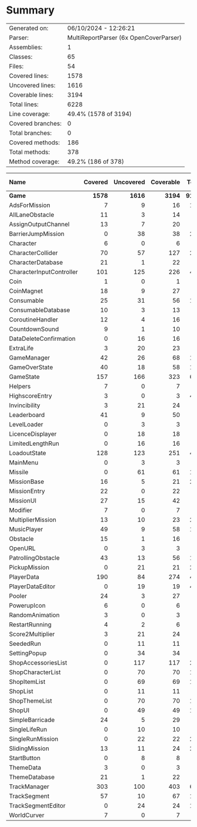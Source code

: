 ﻿# Summary
|||
|:---|:---|
| Generated on: | 06/10/2024 - 12:26:21 |
| Parser: | MultiReportParser (6x OpenCoverParser) |
| Assemblies: | 1 |
| Classes: | 65 |
| Files: | 54 |
| Covered lines: | 1578 |
| Uncovered lines: | 1616 |
| Coverable lines: | 3194 |
| Total lines: | 6228 |
| Line coverage: | 49.4% (1578 of 3194) |
| Covered branches: | 0 |
| Total branches: | 0 |
| Covered methods: | 186 |
| Total methods: | 378 |
| Method coverage: | 49.2% (186 of 378) |

|**Name**|**Covered**|**Uncovered**|**Coverable**|**Total**|**Line coverage**|**Covered**|**Total**|**Branch coverage**|**Covered**|**Total**|**Method coverage**|
|:---|---:|---:|---:|---:|---:|---:|---:|---:|---:|---:|---:|
|**Game**|**1578**|**1616**|**3194**|**9123**|**49.4%**|**0**|**0**|****|**186**|**378**|**49.2%**|
|AdsForMission|7|9|16|114|43.7%|0|0||2|4|50%|
|AllLaneObstacle|11|3|14|29|78.5%|0|0||1|1|100%|
|AssignOutputChannel|13|7|20|39|65%|0|0||1|1|100%|
|BarrierJumpMission|0|38|38|287|0%|0|0||0|6|0%|
|Character|6|0|6|33|100%|0|0||1|1|100%|
|CharacterCollider|70|57|127|227|55.1%|0|0||7|15|46.6%|
|CharacterDatabase|21|1|22|45|95.4%|0|0||3|4|75%|
|CharacterInputController|101|125|226|427|44.6%|0|0||22|30|73.3%|
|Coin|1|0|1|7|100%|0|0||1|1|100%|
|CoinMagnet|18|9|27|48|66.6%|0|0||3|6|50%|
|Consumable|25|31|56|115|44.6%|0|0||5|9|55.5%|
|ConsumableDatabase|10|3|13|33|76.9%|0|0||1|2|50%|
|CoroutineHandler|12|4|16|36|75%|0|0||2|3|66.6%|
|CountdownSound|9|1|10|24|90%|0|0||2|2|100%|
|DataDeleteConfirmation|0|16|16|30|0%|0|0||0|4|0%|
|ExtraLife|3|20|23|46|13%|0|0||1|6|16.6%|
|GameManager|42|26|68|143|61.7%|0|0||6|10|60%|
|GameOverState|40|18|58|164|68.9%|0|0||7|10|70%|
|GameState|157|166|323|602|48.6%|0|0||11|23|47.8%|
|Helpers|7|0|7|16|100%|0|0||1|1|100%|
|HighscoreEntry|3|0|3|499|100%|0|0||1|1|100%|
|Invincibility|3|21|24|45|12.5%|0|0||1|7|14.2%|
|Leaderboard|41|9|50|85|82%|0|0||2|4|50%|
|LevelLoader|0|3|3|10|0%|0|0||0|1|0%|
|LicenceDisplayer|0|18|18|32|0%|0|0||0|4|0%|
|LimitedLengthRun|0|16|16|99|0%|0|0||0|4|0%|
|LoadoutState|128|123|251|414|50.9%|0|0||10|19|52.6%|
|MainMenu|0|3|3|11|0%|0|0||0|1|0%|
|Missile|0|61|61|109|0%|0|0||0|8|0%|
|MissionBase|16|5|21|287|76.1%|0|0||4|5|80%|
|MissionEntry|22|0|22|46|100%|0|0||1|1|100%|
|MissionUI|27|15|42|68|64.2%|0|0||2|4|50%|
|Modifier|7|0|7|99|100%|0|0||3|3|100%|
|MultiplierMission|13|10|23|287|56.5%|0|0||4|6|66.6%|
|MusicPlayer|49|9|58|105|84.4%|0|0||8|8|100%|
|Obstacle|15|1|16|35|93.7%|0|0||1|2|50%|
|OpenURL|0|3|3|11|0%|0|0||0|1|0%|
|PatrollingObstacle|43|13|56|105|76.7%|0|0||4|6|66.6%|
|PickupMission|0|21|21|287|0%|0|0||0|5|0%|
|PlayerData|190|84|274|499|69.3%|0|0||12|20|60%|
|PlayerDataEditor|0|19|19|499|0%|0|0||0|3|0%|
|Pooler|24|3|27|48|88.8%|0|0||3|4|75%|
|PowerupIcon|6|0|6|21|100%|0|0||2|2|100%|
|RandomAnimation|3|0|3|12|100%|0|0||1|1|100%|
|RestartRunning|4|2|6|16|66.6%|0|0||1|2|50%|
|Score2Multiplier|3|21|24|47|12.5%|0|0||1|7|14.2%|
|SeededRun|0|11|11|99|0%|0|0||0|3|0%|
|SettingPopup|0|34|34|74|0%|0|0||0|7|0%|
|ShopAccessoriesList|0|117|117|214|0%|0|0||0|6|0%|
|ShopCharacterList|0|70|70|150|0%|0|0||0|3|0%|
|ShopItemList|0|69|69|148|0%|0|0||0|4|0%|
|ShopList|0|11|11|32|0%|0|0||0|3|0%|
|ShopThemeList|0|70|70|149|0%|0|0||0|3|0%|
|ShopUI|0|49|49|146|0%|0|0||0|9|0%|
|SimpleBarricade|24|5|29|58|82.7%|0|0||1|1|100%|
|SingleLifeRun|0|10|10|99|0%|0|0||0|3|0%|
|SingleRunMission|0|22|22|287|0%|0|0||0|6|0%|
|SlidingMission|13|11|24|287|54.1%|0|0||4|5|80%|
|StartButton|0|8|8|30|0%|0|0||0|1|0%|
|ThemeData|3|0|3|37|100%|0|0||1|1|100%|
|ThemeDatabase|21|1|22|45|95.4%|0|0||3|4|75%|
|TrackManager|303|100|403|677|75.1%|0|0||30|39|76.9%|
|TrackSegment|57|10|67|165|85%|0|0||6|7|85.7%|
|TrackSegmentEditor|0|24|24|165|0%|0|0||0|2|0%|
|WorldCurver|7|0|7|20|100%|0|0||3|3|100%|
